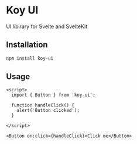 # Koy UI

UI libirary for Svelte and SvelteKit

## Installation

```bash
npm install koy-ui
```

## Usage

```svelte
<script>
  import { Button } from 'koy-ui';

  function handleClick() {
    alert('Button clicked');
  }

</script>

<Button on:click={handleClick}>Click me</Button>
```
